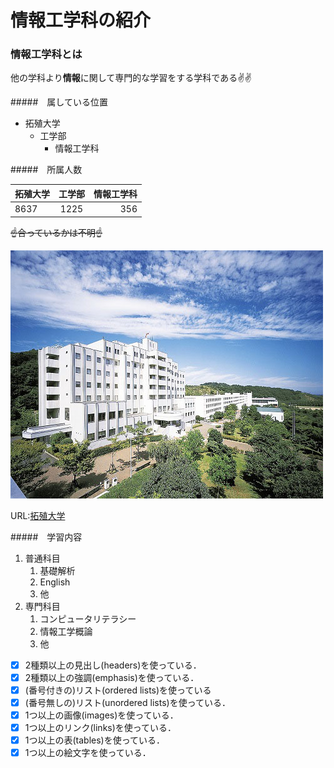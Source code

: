 # 情報工学科の紹介
<!-- Markdown記法を使って学科の紹介ページを作る -->

### 情報工学科とは

他の学科より**情報**に関して専門的な学習をする学科である:v::v:

#####　属している位置

- 拓殖大学
  - 工学部
    - 情報工学科

#####　所属人数

|拓殖大学|工学部|情報工学科|
|:---|:---:|---:|
| 8637 | 1225 | 356 |

~~:point_up:合っているかは不明:point_up:~~

![Takushoku University](hachioji.jpg "八王子国際キャンパス")

URL:[拓殖大学](http://www.takushoku-u.ac.jp "Takushoku University")

#####　学習内容

1. 普通科目
   1. 基礎解析
   1. English
   1. 他
1. 専門科目
   1. コンピュータリテラシー
   1. 情報工学概論
   1. 他


<!-- この部分より上に記述を追加して下のチェックボックスで確認する -->
- [x] 2種類以上の見出し(headers)を使っている．
- [x] 2種類以上の強調(emphasis)を使っている．
- [x] (番号付きの)リスト(ordered lists)を使っている
- [x] (番号無しの)リスト(unordered lists)を使っている．
- [x] 1つ以上の画像(images)を使っている．
- [x] 1つ以上のリンク(links)を使っている．
- [x] 1つ以上の表(tables)を使っている．
- [x] 1つ以上の絵文字を使っている．

